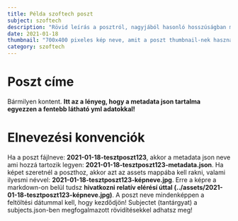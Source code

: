```yaml
---
title: Példa szoftech poszt
subject: szoftech
description: "Rövid leírás a posztról, nagyjából hasonló hosszúságban mint ez itt."
date: 2021-01-18
thumbnail: "700x400 pixeles kép neve, amit a poszt thumbnail-nek használhat (tömörített jpeg), assetes mappába kell rakni, a nevében a-Z és 0-9 karakterek lehetnek valamint alulvonás/kötőjel"
category: szoftech
---
```


# Poszt címe

Bármilyen kontent. **Itt az a lényeg, hogy a metadata json tartalma egyezzen a fentebb látható yml adatokkal!**

# Elnevezési konvenciók

Ha a poszt fájlneve: **2021-01-18-tesztposzt123**, akkor a metadata json neve ami hozzá tartozik legyen: **2021-01-18-tesztposzt123-metadata.json**. Ha képet szeretnél a poszthoz, akkor azt az assets mappába kell rakni, valami ilyesmi névvel: **2021-01-18-tesztposzt123-képneve.jpg**. Erre a képre a markdown-on belül tudsz **hivatkozni relatív elérésí úttal (../assets/2021-01-18-tesztposzt123-képneve.jpg)**.
A poszt neve mindenképpen a feltöltési dátummal kell, hogy kezdődjön!
Subjectet (tantárgyat) a subjects.json-ben megfogalmazott rövidítésekkel adhatsz meg!
